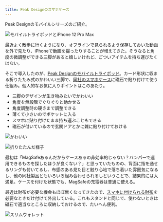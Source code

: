 ```yaml
---
title: Peak Designのスマホケース
---
```

Peak Designのモバイルシリーズのご紹介。

![](https://lh3.googleusercontent.com/docs/ADP-6oFflC6TJRyHddWXf-zIsYSOwTg_oTyhKJ1i5F9XZPF4uKSTbqdDb9Mh9tfGOG1xgmkWlclkgbUGlFCe-o7_26ze5E82ZRLVbDd-6OJc_gu_5hr5GzHKqnMgMgBQwCB87anedkMx2K_AqqFekltWOjVwvMbQfGyk_UmzyBi4BpPRkvjwXAMUPorILNK4spbZqLh0KwPTcDJnTxwS1t_6LrD7tSgV-IelAkM0UIwb6ln0uu3wuyC230HROINig47-pDuHG4Uhjrh43UP2u3RtKgjmLXE6W5Q5y2kuKGLO75IDF70ytcTjFrmHNr5001eow5qzQ_IRgDrzF1dutnyD-dM9OO-5kbemdn0ztYoFB-DCauOJ11O8Ol2h3mvh2VJGdSaoJSBBAWKdfkhPUam5O29skomAeOwh7diZEvJHhVF12T_wR3kSL81pmrbG3651t_mEiYa05GCN-RIxX01GKtcN1ISpp5ZcpY3lY_Mp1qSkkqb4Vz6ItROg6iCabLRIUcO3wHiL5DzDoWKKKvfjk3AopnvR2bxiM-h7sXvgZkSBvf60qEZgHy4mHz5UtRUR05A5_Kpd0AOLrdQQ84tm1kPM_C_gNvN2NAB_4-AxIufAKU1MapyMOfXodLOLFaQt5Sixji9lRFQoaAi2kLZ7PCeSIBfoZzJOXec_9k6FbxU2xErBxl5kuUQfx--7Bib24Hu1zwTQfdU9XOD7-S37D8q-LLOTqpCeBgQvUHhwxXR4kg7ROBNRpp-LaQOaQSb5yW7xo_SZodbDmbkli7TIix8T5B7feq1EzFe7LchnFBR0L4sVC4-O3hKKugi1v9ShxMW4mrb2vyNmHgl1KUk-1aDhCA_DiGk-Xgdo3_WbQbBrXnTjPCH0IYTIYVMIb1BYL59x7q3Tln0zdM5JPg7CUv6ZbwgP4C0WrJMDnuwu0WSHkRcoisIq7XLAwBfbxWxYWyndhjMN-ohhNbr7Z5SVHeaYIKPnFnxaBfrXVAUzLLIxwJxcB6DemZ0SmiJBDHxa1PfPWTCBQrfprH15e8JlDfPmCV1FERVyYs64cObfIsT6vqAyoJ9v3lHFo5czGe01V4BJMdPWFwZ0K50NNhclusvquFZGlghF0aqi6o5Oh18FOkus66sUWD0Z90Ns14fScx-jW_aCImcYl_ZGo-v_3C-jehq_zxSnqY7rutgJy9GYCZi9sD1ER0vMSLTTRXvTYB7XLsFvc_cZL9F3l6Wv_p3RqJA912rqIZVIPhOqSTpKpGL6 "モバイルトライポッドとiPhone 12 Pro Max")

最近よく散歩に行くようになり、オフラインで見られるよう保存しておいた動画を外で見たり、iPhoneで動画を撮ったりすることが増えてきた。そうなると角度の微調整ができる三脚があると嬉しいけれど、ごついアイテムを持ち運びたくはない。

そこで導入したのが、[Peak Designのモバイルトライポッド](https://www.amazon.co.jp/dp/B09FRZPLL3)。カード形状に収まる折りたたみ式のかわいい三脚で、[同社のスマホケース](https://www.amazon.co.jp/dp/B09FP3HP7Z?)に磁石で貼り付けて使う仕組み。個人的なお気に入りポイントはこのあたり。

*   三脚のデザインが生き物みたいでかわいい
*   角度を無段階でぐりぐりと動かせる
*   角度調整時の硬さまで調整できる
*   薄くて小さいのでポケットに入る
*   スマホに貼り付けたまま持ち運ぶこともできる
*   磁石が付いているので玄関ドアとかに雑に貼り付けておける

![](https://lh3.googleusercontent.com/docs/ADP-6oGsLXxmSzSEc9rESsB12KyFG6c2Mx2W1E5jrD2IBI3X6FaEmkmjWqsCFf80zPPUHzDG0tiPy5BeW9EB1Kl-BdGrw7uFcMKa2Z2pmE5HnbXiUfIfAVN5dYo0RdUFgyMegXENYgxiV6ueudRgonnWhQ1tTlgsfFsnyDivK1ys51iSWBFEsrESu1r0RuduXK-AqdyF_Tiarez9ciN2ZePtu4SaLoTvguqSWquGbFR_chfpZvlUgmO1H8dMdFIgLTuUUitAHFSrS0UCaljuGPhHzTvUXLCA0gpZYOXKtqjEK0Rv10UX9YquV1MfVmbfOdsyTLGvA35LQOBD5Ttx_TbnoKnu2dYGY7svICK6XzFLhgEQ5_zDzg8n8OktkLqYZTs936ptk23A0ZlT6SnBmgsJlJqaeZcufwHoLi5bHklSmosmhWTKnLZyhiGccFGISB58LvMJQZIKfg5hizovvtTov9X5h5NJ3cshl7pd66j6KwJ6qT8J1EC1T9GDLyct93cZydZP1O8_fiUpjqyMC3LnrhiGuozTHYbxVbo1GZBKz7syHXavNYgpS44txEMG0_IWt9hTNQCD5eh99grWrN2jFt_T73lA3KLOnC_W0oK8lrFIc2BpAW2eCl4p2D9qc3TAbFaClmY_crpLLdJsoitwov2iGXOpLDbI1SKoN4UsJDtXOOPFBvMELD_pJq__5rKv5TYyeQ2hoVf3ExzRQqd-irc33lRXa30aMjbVJaQo-cbfkfaTSin1yNqWga2mRhYLkQQ3lZj8SmEUSuwMkn_YW18q4RX2ZbveLws81ys8cITySOiFZjRsuCuFSDjSSFDwFDOibW4hBEZRguNk9ebNJJckLBGNVS2wE6_NfzdmTaw92YxhayT7YT9fmHSj1LqEeLuG-qAcCesYZ6S2qZuDGoJurx5GptXBrC7rLScMLkNoapY2soE56btfR5wgGiAncvHS_Idm2hwUlT-LYu6qiHtrYqLqMANOjDR4o_0R1zCNypnU_2TMqkmCb5Sr3qLc6zJiNRg_H4Pan9bsIV_7ihkmS_rMOoMSXKA9VOxbKr_kwXEjuMGR4xnI_VJrNscxfY5dV1GEjSfEKEdJh7EJuh_sS3ENavYGAVUrHMBiNKEOOQYkSpKj1FHzp-BYFzLeujNFQgLHe1ALPkktqPwNCq4QEjQo5ZFVk9YTYxfbibqGD0mvSbTZcPV-Bc3rvv9kp00lSe63iOeffQHRJqtDFrlxuhEu8G0MUyGnjocY9lIODs0A "かわいい")

![](https://lh3.googleusercontent.com/docs/ADP-6oE-MSEqvarmbjzTzbQLfCi8cXfc1M0a6i-8FNE4HBD6Q3G6cu59VxkZVrkuuYZHry6ZOP3qO56LSnB7epeVErv2MSw6a_7AAynGm1x6ygIHf94l5TNMulkmPXNnhmAV4zUANZnRC-vQSPZfXp7yGlD3XUmOMQXdMTMC6SIeAYLSkSU_TTfhb-mqJhpny3Chqq_FsmlcEQUZ2W1avs0hUzE_pUVA6usP7SnelQJ5nKKhkm8wguUpE0U9QJhJ09cKc1NU4Z3vB8h_O6yQhAKQN-UTr_1acaKI8CE1Ot7RjVotqh2l08yqrPJS-M04kc0yfQzg53cQZ8mxRyOtRcnUTzaEIJWRk7WB3nKRL2muOmLIBRf4fuuiEY-1LNGc2TYFctJDIy2SRu1wx9pQYHYxF7UwsEMIZ51wVVQMWcBp2Uxw9diz7dokDJByL2pWNUS0h0_cPP-NPWxFYPB3TgJO7R4gA_AD4UPkLcaKIyFlVuVysLweUggORwnpJrHsI4mBzxY8LpwACtIZEUVQL6QUlN4voxEZhpDtuUAPsu8iHFySoYGKYJycBplxghXrbgW1xNe-O47Nc1bMcp0XTAOw0tSiTWQjZdR1XsMQBsuE32Tg5a_Ql8pE6yIHP6DpA2FEVwtV_cqVlZvPIYLR5BJbjTRS2UPJOFVBH0UNKttK0lpPtfehZ4HZ_mV21dB5pc0bDdKHIBW87Hb9qXZ54moPu60g2ecJFupZshk6sz10GxgL_YMZp2ymZc2VsqQTmJIeHrvw2Jdwk5UiplFtGAOHGujUPsxkXJuvTaxSdDHGmapB2sLze2TTcYK2Ses4WF0QyufuCP7EtaIXLxPWStZyGvOjsL0W_-ItEVRqKiL18a2yW2Y-YLDV2wqYAtkWsPUtGhMmo-tjNWC7sU4oX3e-losEdiEqlPkhDAskG3Nx2KGYp2EHMsHoc_nYH6AzxRQufnXk5MjGvGBFVx4gcNWcuemeUh3ZKgj7trZ4fhmVB-DxQmWo49_pTUuSMmla4g8Ow03DthGUKHAbiCBp9YtFJ7i3lv1HFKTtCHIlglVCMJbZ96ZZoPbnew9KqF14R3Xm7EITks2EwKPkbMdJTveKq3CMijSGcQCiyiW0RHAG0CxYOhTzVxnSs6GlDm59QHYruuO8g0_gwvKuGpSBlF62MYPOi38YC0-EYQRnlJLQWvcJs090g8zC_bEIw4MJnIJqjL6CeEtAX2142v6K0Liy9o_0UKE6C-Ssjd3fq6SjJxQAXGt5 "折りたたんだ様子")

最初は「MagSafeあるんだからケースあるの非効率的じゃない？バンパーで運用できるものを探したほうが良くない？」と思っていたものの、背面に指を通せるリングも付いてるし、布感のある見た目と触り心地で落ち着いた雰囲気になるし、他の同社製品ともいろいろ組み合わせられるしということで、結果的には大満足。ケースを付けた状態でも、MagSafeの充電器は普通に使える。

最近は財布が必要な機会もほぼ無くなってきたので、[スマホに付けられる財布](https://www.amazon.co.jp/dp/B09FSGW671)を必要なときだけ付けて外出している。これもスタンドと同じで、使わないときは磁石で適当なところに収納しておけるので、たいへん便利。

![](https://lh3.googleusercontent.com/docs/ADP-6oFnOrnvm5BxUa5CV8tc13QJRxTIuDW2X7N_E5zjQ2QvggGLXBDdREJrENugYrJQd33dhIloXErnLf4moFN6eDuJ1mrt3BoruDghmvSR6ndabEfWv2bYYOFFG2Cs-45jEjtd7bFZEGG-y0FHcFOl7TjVk-ivbUHLMHmuvkpC8rp6ktnne-PS8ERE5qmpFDOebj_5DP10ZdZw8wneWPf6CnQLq3AafQHjS13opqeuGHBsIwdfP65rMfJbMZnX15vQOT5OE13LFeB7MqBzbibIsF3m-x_N0-ZFfRldDTjOiarsAfHqL1GWREF2MnD6LCi-DyQeaA5K_Dtd-qvw2SfFFDKzBWXSobGrNblGS1jUBBbn75Gi1sQXJYV0yx0cOhpXiqcc3zlfMF8An3Enjr_Hwh-bC-kcPTr041kXqCOnZFbLPwt0scpSdjWmB7YFv9Th_RFzVP1Cl2Web4ya9ZaWQan7xCxFFA0B8C6Ji_Y819Y1CpWrJJPU4XKDVAw1RMJUAGUNF7cqBiKuGFBNCGo3WLh-d0Kmu8HeW4N91XXQGrOOmilNHAof9mrAkuASJ6ieprQK4rPMoUervoWlYJ2bzEHZzN-jNOsNRNbDm2vjRpk7xuGHNDYuDWorv0eHlpkxeWwAhboVpTofkIZu69Dz2qCrl5-F3wMUI3KsKjeypXdKBx9dlLxpD4R9_fpJL3qGG5qfWZGojp9XBexRohrTZtGqvYg4BuBt4pR0NUaiiukAl6Q2AbBRHYSdmyk6CPAWnoxw--DIPGxCVIsahpXzkSMfg9Zk9hgGd17ffY1HtzdEbhnip_AW9Z4zMZGn7jYpvs_hpxpCn-un7Vxpo70vGllWw2qM4sbgvKkFfCE2ImHf89WwWnpnVCQVtprEFQP1FFUEcZjihByubnhzlOhCfWV349BrFOxRvIdSHDzU65Ni3CSKvdItnMgSURSkfJ1DufdbLbDrOCF1s2B0-xKnVHOPFh5Ib2ydCvw9Wku3li-z9bBUjJ45KrY3kGwMnDso9dSYncz-ktlIu9eddTqMvNeQL-1gcEXjmNyeVRvZozj1hfS4vBiHdLwUrf841OXf9j-oYPtQ-syumu5-a1KzsZ_6LbC98mMw4f4dNLVtwF4SL1tL9qWeWKogyCOu3KE4Qwq3Qd1TiiUxryO9GvvbaT4YvEFB-Cit1b3i1oPamevDiwVvvI9WQgKZ3NLVMeR4u2mA9EcLD_I3wLrICQZpvJtYlcDxUVFvmOLbSrmXvu4ovBy4 "スリムウォレット")
